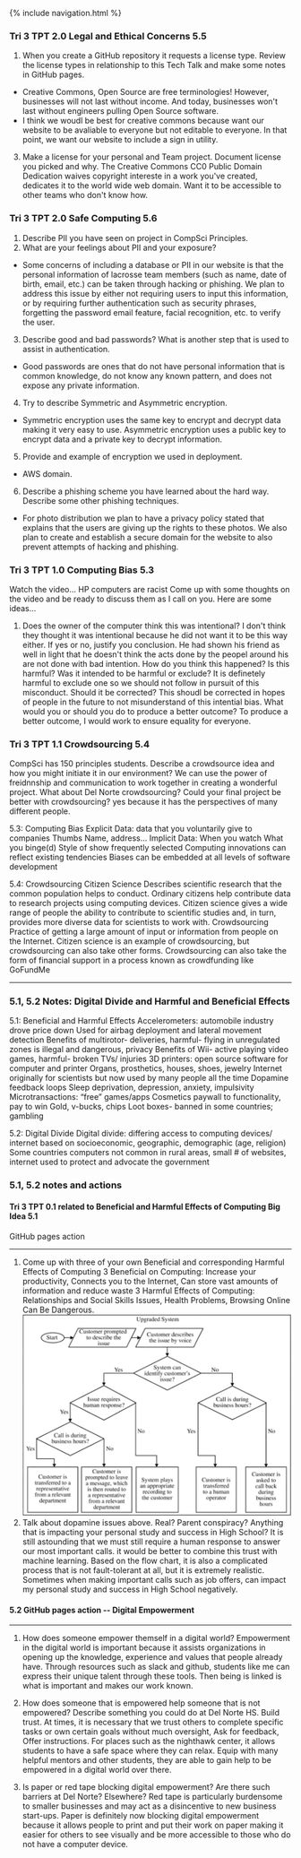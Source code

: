 {% include navigation.html %}

### Tri 3 TPT 2.0 Legal and Ethical Concerns 5.5
1. When you create a GitHub repository it requests a license type. Review the license types in relationship to this Tech Talk and make some notes in GitHub pages.
- Creative Commons, Open Source are free terminologies! However, businesses will not last without income. And today, businesses won't last without engineers pulling Open Source software.
- I think we woudl be best for creative commons because want our website to be avaliable to everyone but not editable to everyone. In that point, we want our website to include a sign in utility.
3. Make a license for your personal and Team project. Document license you picked and why.
The Creative Commons CC0 Public Domain Dedication waives copyright intereste in a work you've created, dedicates it to the world wide web domain. Want it to be accessible to other teams who don't know how.

### Tri 3 TPT 2.0 Safe Computing 5.6
1. Describe PII you have seen on project in CompSci Principles.
2. What are your feelings about PII and your exposure?
- Some concerns of including a database or PII in our website is that the personal information of lacrosse team members (such as name, date of birth, email, etc.) can be taken through hacking or phishing. We plan to address this issue by either not requiring users to input this information, or by requiring further authentication  such as security phrases, forgetting the password email feature, facial recognition, etc. to verify the user. 
3. Describe good and bad passwords? What is another step that is used to assist in authentication.
- Good passwords are ones that do not have personal information that is common knowledge, do not know any known pattern, and does not expose any private information.
4. Try to describe Symmetric and Asymmetric encryption.
- Symmetric encryption uses the same key to encrypt and decrypt data making it very easy to use. Asymmetric encryption uses a public key to encrypt data and a private key to decrypt information.
5. Provide and example of encryption we used in deployment.
- AWS domain.
6. Describe a phishing scheme you have learned about the hard way. Describe some other phishing techniques.
- For photo distribution we plan to have a privacy policy stated that explains that the users are giving up the rights to these photos. We also plan to create and establish a secure domain for the website to also prevent attempts of hacking and phishing. 

### Tri 3 TPT 1.0 Computing Bias 5.3
Watch the video... HP computers are racist
Come up with some thoughts on the video and be ready to discuss them as I call on you. Here are some ideas...
1. Does the owner of the computer think this was intentional?
I don't think they thought it was intentional because he did not want it to be this way either. 
If yes or no, justify you conclusion.
He had shown his friend as well in light that he doesn't think the acts done by the peopel around his are not done with bad intention.
How do you think this happened?
Is this harmful? Was it intended to be harmful or exclude?
It is definetely harmful to exclude one so we should not follow in pursuit of this misconduct. 
Should it be corrected?
This shoudl be corrected in hopes of people in the future to not misunderstand of this intential bias.
What would you or should you do to produce a better outcome?
To produce a better outcome, I would work to ensure equality for everyone.

### Tri 3 TPT 1.1 Crowdsourcing 5.4
CompSci has 150 principles students. Describe a crowdsource idea and how you might initiate it in our environment?
We can use the power of freidnnship and communication to work together in creating a wonderful project.
What about Del Norte crowdsourcing? Could your final project be better with crowdsourcing?
yes because it has the perspectives of many different people.

5.3: Computing Bias
Explicit Data: data that you voluntarily give to companies
Thumbs
Name, address…
Implicit Data: 
When you watch
What you binge(d)
Style of show frequently selected
Computing innovations can reflect existing tendencies
Biases can be embedded at all levels of software development

5.4: Crowdsourcing
Citizen Science
Describes scientific research that the common population helps to conduct. Ordinary citizens help contribute data to research projects using computing devices. 
Citizen science gives a wide range of people the ability to contribute to scientific studies and, in turn, provides more diverse data for scientists to work with.
Crowdsourcing 
Practice of getting a large amount of input or information from people on the Internet.
Citizen science is an example of crowdsourcing, but crowdsourcing can also take other forms.
Crowdsourcing can also take the form of financial support in a process known as crowdfunding like GoFundMe

***

### 5.1, 5.2 Notes: Digital Divide and Harmful and Beneficial Effects
5.1: Beneficial and Harmful Effects
Accelerometers: automobile industry drove price down
Used for airbag deployment and lateral movement detection
Benefits of multirotor- deliveries, harmful- flying in unregulated zones is illegal and dangerous, privacy
Benefits of Wii- active playing video games, harmful- broken TVs/ injuries
3D printers: open source software for computer and printer
Organs, prosthetics, houses, shoes, jewelry
Internet originally for scientists but now used by many people all the time
Dopamine feedback loops
Sleep deprivation, depression, anxiety, impulsivity
Microtransactions: “free” games/apps
Cosmetics paywall to functionality, pay to win
Gold, v-bucks, chips
Loot boxes- banned in some countries; gambling

5.2: Digital Divide
Digital divide: differing access to computing devices/ internet based on socioeconomic, geographic, demographic (age, religion)
Some countries computers not common in rural areas, small # of websites, internet used to protect and advocate the government


### 5.1, 5.2 notes and actions
#### Tri 3 TPT 0.1 related to Beneficial and Harmful Effects of Computing Big Idea 5.1
GitHub pages action
***
1. Come up with three of your own Beneficial and corresponding Harmful Effects of Computing
    3 Beneficial on Computing: Increase your productivity, Connects you to the Internet, Can store vast amounts of information and reduce waste
    3 Harmful Effects of Computing: Relationships and Social Skills Issues, Health Problems, Browsing Online Can Be Dangerous. 
![2](https://github.com/christinlee367/christinlee367.github.io/blob/main/wikiDopanmine.png)
2. Talk about dopamine issues above. Real? Parent conspiracy? Anything that is impacting your personal study and success in High School?
    It is still astounding that we must still require a human response to answer our most important calls. it would be better to combine this trust with machine learning. Based on the flow chart, it is also a complicated process that is not fault-tolerant at all, but it is extremely realistic. Sometimes when making important calls such as job offers, can impact my personal study and success in High School negatively.

#### 5.2 GitHub pages action -- Digital Empowerment
***
1. How does someone empower themself in a digital world?
    Empowerment in the digital world is important because it assists organizations in opening up the knowledge, experience and values that people already have. Through resources such as slack and github, students like me can express their unique talent through these tools. Then being is linked is what is important and makes our work known.

2. How does someone that is empowered help someone that is not empowered? Describe something you could do at Del Norte HS.
   Build trust. At times, it is necessary that we trust others to complete specific tasks or own certain goals without much oversight, Ask for feedback, Offer instructions. For places such as the nighthawk center, it allows students to have a safe space where they can relax. Equip with many helpful mentors and other students, they are able to gain help to be empowered in a digital world over there.

3. Is paper or red tape blocking digital empowerment? Are there such barriers at Del Norte? Elsewhere?
Red tape is particularly burdensome to smaller businesses and may act as a disincentive to new business start-ups. Paper is definitely now blocking digital empowerment because it allows people to print and put their work on paper making it easier for others to see visually and be more accessible to those who do not have a computer device.
